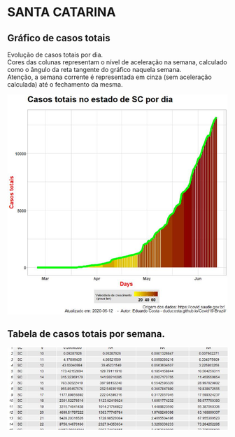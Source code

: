 # SANTA CATARINA

## Gráfico de casos totais
Evolução de casos totais por dia.  
Cores das colunas representam o nível de aceleração na semana, calculado como o ângulo da reta tangente do gráfico naquela semana.  
Atenção, a semana corrente é representada em cinza (sem aceleração calculada) até o fechamento da mesma.

![](https://raw.githubusercontent.com/duducosta/Covid19-Brazil/master/TC/SC-TC-Completo.jpeg)  

## Tabela de casos totais por semana.

![](https://raw.githubusercontent.com/duducosta/Covid19-Brazil/master/TC/SC-Vel_semanal.jpeg)
